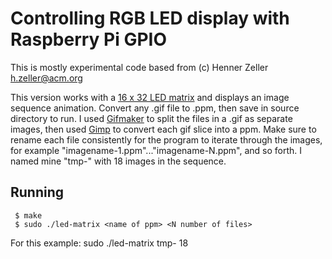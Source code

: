 Controlling RGB LED display with Raspberry Pi GPIO
==================================================

This is mostly experimental code based from (c) Henner Zeller <h.zeller@acm.org> 

This version works with a [16 x 32 LED matrix](http://www.adafruit.com/products/420) and displays an image sequence animation. Convert any .gif file to .ppm, then save in source directory to run. I used [Gifmaker](http://gifmaker.me/exploder/) to split the files in a .gif as separate images, then used [Gimp](http://www.gimp.org/downloads/) to convert each gif slice into a ppm. Make sure to rename each file consistently for the program to iterate through the images, for example "imagename-1.ppm"..."imagename-N.ppm", and so forth. I named mine "tmp-" with 18 images in the sequence.

Running
-------

     $ make
     $ sudo ./led-matrix <name of ppm> <N number of files>

For this example: sudo ./led-matrix tmp- 18
